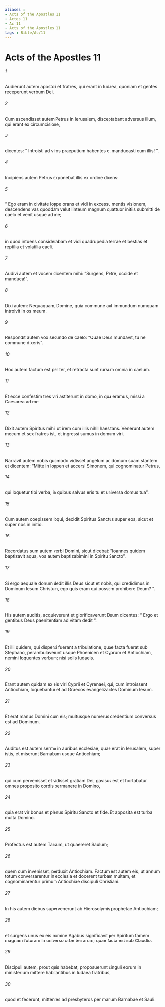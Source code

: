 ```yaml
---
aliases : 
- Acts of the Apostles 11
- Actes 11
- Ac 11
- Acts of the Apostles 11
tags : Bible/Ac/11
---
```


# Acts of the Apostles 11

###### 1
Audierunt autem apostoli et fratres, qui erant in Iudaea, quoniam et gentes receperunt verbum Dei. 
###### 2
Cum ascendisset autem Petrus in Ierusalem, disceptabant adversus illum, qui erant ex circumcisione, 
###### 3
dicentes: “ Introisti ad viros praeputium habentes et manducasti cum illis! ”.
###### 4
Incipiens autem Petrus exponebat illis ex ordine dicens: 
###### 5
“ Ego eram in civitate Ioppe orans et vidi in excessu mentis visionem, descendens vas quoddam velut linteum magnum quattuor initiis submitti de caelo et venit usque ad me; 
###### 6
in quod intuens considerabam et vidi quadrupedia terrae et bestias et reptilia et volatilia caeli. 
###### 7
Audivi autem et vocem dicentem mihi: “Surgens, Petre, occide et manduca!”. 
###### 8
Dixi autem: Nequaquam, Domine, quia commune aut immundum numquam introivit in os meum. 
###### 9
Respondit autem vox secundo de caelo: “Quae Deus mundavit, tu ne commune dixeris”. 
###### 10
Hoc autem factum est per ter, et retracta sunt rursum omnia in caelum. 
###### 11
Et ecce confestim tres viri astiterunt in domo, in qua eramus, missi a Caesarea ad me. 
###### 12
Dixit autem Spiritus mihi, ut irem cum illis nihil haesitans. Venerunt autem mecum et sex fratres isti, et ingressi sumus in domum viri. 
###### 13
Narravit autem nobis quomodo vidisset angelum ad domum suam stantem et dicentem: “Mitte in Ioppen et accersi Simonem, qui cognominatur Petrus, 
###### 14
qui loquetur tibi verba, in quibus salvus eris tu et universa domus tua”. 
###### 15
Cum autem coepissem loqui, decidit Spiritus Sanctus super eos, sicut et super nos in initio. 
###### 16
Recordatus sum autem verbi Domini, sicut dicebat: “Ioannes quidem baptizavit aqua, vos autem baptizabimini in Spiritu Sancto”. 
###### 17
Si ergo aequale donum dedit illis Deus sicut et nobis, qui credidimus in Dominum Iesum Christum, ego quis eram qui possem prohibere Deum? ”.
###### 18
His autem auditis, acquieverunt et glorificaverunt Deum dicentes: “ Ergo et gentibus Deus paenitentiam ad vitam dedit ”.
###### 19
Et illi quidem, qui dispersi fuerant a tribulatione, quae facta fuerat sub Stephano, perambulaverunt usque Phoenicen et Cyprum et Antiochiam, nemini loquentes verbum; nisi solis Iudaeis. 
###### 20
Erant autem quidam ex eis viri Cyprii et Cyrenaei, qui, cum introissent Antiochiam, loquebantur et ad Graecos evangelizantes Dominum Iesum. 
###### 21
Et erat manus Domini cum eis; multusque numerus credentium conversus est ad Dominum.
###### 22
Auditus est autem sermo in auribus ecclesiae, quae erat in Ierusalem, super istis, et miserunt Barnabam usque Antiochiam; 
###### 23
qui cum pervenisset et vidisset gratiam Dei, gavisus est et hortabatur omnes proposito cordis permanere in Domino, 
###### 24
quia erat vir bonus et plenus Spiritu Sancto et fide. Et apposita est turba multa Domino. 
###### 25
Profectus est autem Tarsum, ut quaereret Saulum; 
###### 26
quem cum invenisset, perduxit Antiochiam. Factum est autem eis, ut annum totum conversarentur in ecclesia et docerent turbam multam, et cognominarentur primum Antiochiae discipuli Christiani.
###### 27
In his autem diebus supervenerunt ab Hierosolymis prophetae Antiochiam; 
###### 28
et surgens unus ex eis nomine Agabus significavit per Spiritum famem magnam futuram in universo orbe terrarum; quae facta est sub Claudio. 
###### 29
Discipuli autem, prout quis habebat, proposuerunt singuli eorum in ministerium mittere habitantibus in Iudaea fratribus; 
###### 30
quod et fecerunt, mittentes ad presbyteros per manum Barnabae et Sauli.
